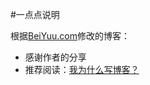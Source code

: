 #一点点说明

根据[BeiYuu.com](http://beiyuu.com)修改的博客：

* 感谢作者的分享
* 推荐阅读：[我为什么写博客？](http://beiyuu.com/why-blog/)
